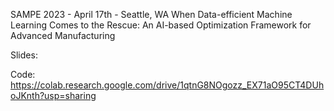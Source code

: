 SAMPE 2023 - April 17th - Seattle, WA
When Data-efficient Machine Learning Comes to the Rescue: An AI-based Optimization Framework for Advanced Manufacturing

Slides:


Code:
https://colab.research.google.com/drive/1qtnG8NOgozz_EX71aO95CT4DUhoJKnth?usp=sharing
